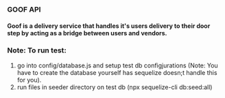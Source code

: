 ### **GOOF API**

#### Goof is a delivery service that handles it's users delivery to their door step by acting as a bridge between users and vendors.




### Note: To run test:
1. go into config/database.js and setup test db configjurations (Note: You have to create the database yourself has sequelize doesn;t handle this for you).
2. run files in seeder directory on test db (npx sequelize-cli db:seed:all)